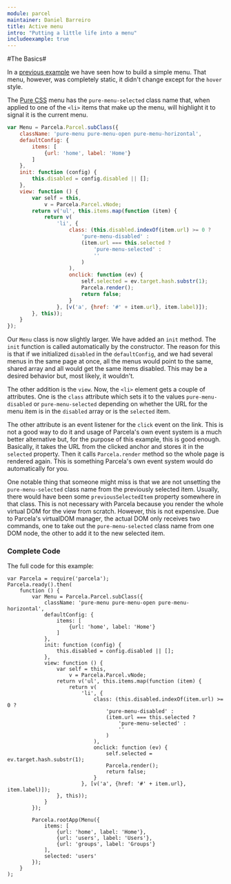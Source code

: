 ```yaml
---
module: parcel
maintainer: Daniel Barreiro
title: Active menu
intro: "Putting a little life into a menu"
includeexample: true
---
```

#The Basics#

In a [previous example](menu.html) we have seen how to build a simple menu.
That menu, however, was completely static, it didn't change except for the `hover` style.

The [Pure CSS](http://purecss.io/menus/) menu has the `pure-menu-selected` class name that,
when applied to one of the `<li>` items that make up the menu, will highlight it to signal
it is the current menu.

```js
var Menu = Parcela.Parcel.subClass({
	className: 'pure-menu pure-menu-open pure-menu-horizontal',
	defaultConfig: {
		items: [
			{url: 'home', label: 'Home'}
		]
	},
	init: function (config) {
		this.disabled = config.disabled || [];
	},
	view: function () {
		var self = this,
			v = Parcela.Parcel.vNode;
		return v('ul', this.items.map(function (item) {
			return v(
				'li', {
					class: (this.disabled.indexOf(item.url) >= 0 ?
						'pure-menu-disabled' :
						(item.url === this.selected ?
							'pure-menu-selected' :
							''
						)
					),
					onclick: function (ev) {
						self.selected = ev.target.hash.substr(1);
						Parcela.render();
						return false;
					}
				}, [v('a', {href: '#' + item.url}, item.label)]);
		}, this));
	}
});

```

Our `Menu` class is now slightly larger.  We have added an `init` method. The `init` function is called automatically by the constructor. The reason for this is that if we initialized `disabled` in the `defaultConfig`, and we had several menus in the same page at once, all the menus would point to the same, shared array and all would get the same items disabled.  This may be a desired behavior but, most likely, it wouldn't.

The other addition is the `view`.  Now, the `<li>` element gets a couple of attributes.  One is the `class` attribute which sets it to the values `pure-menu-disabled` or `pure-menu-selected` depending on whether the URL for the menu item is in the `disabled` array or is the `selected` item.

The other attribute is an event listener for the `click` event on the link.  This is not a good way to do it and usage of Parcela's own event system is a much better alternative but, for the purpose of this example, this is good enough.  Basically, it takes the URL from the clicked anchor and stores it in the `selected` property.  Then it calls `Parcela.render` method so the whole page is rendered again.  This is something Parcela's own event system would do automatically for you.

One notable thing that someone might miss is that we are not unsetting the `pure-menu-selected` class name from the previously selected item.  Usually, there would have been some `previousSelectedItem` property somewhere in that class.   This is not necessary with Parcela because you render the whole virtual DOM for the view from scratch.  However, this is not expensive.  Due to Parcela's virtualDOM manager, the actual DOM only receives two commands, one to take out the `pure-menu-selected` class name from one DOM node, the other to add it to the new selected item.


### Complete Code

The full code for this example:

```
var Parcela = require('parcela');
Parcela.ready().then(
	function () {
		var Menu = Parcela.Parcel.subClass({
			className: 'pure-menu pure-menu-open pure-menu-horizontal',
			defaultConfig: {
				items: [
					{url: 'home', label: 'Home'}
				]
			},
			init: function (config) {
				this.disabled = config.disabled || [];
			},
			view: function () {
				var self = this,
					v = Parcela.Parcel.vNode;
				return v('ul', this.items.map(function (item) {
					return v(
						'li', {
							class: (this.disabled.indexOf(item.url) >= 0 ?
								'pure-menu-disabled' :
								(item.url === this.selected ?
									'pure-menu-selected' :
									''
								)
							),
							onclick: function (ev) {
								self.selected = ev.target.hash.substr(1);
								Parcela.render();
								return false;
							}
						}, [v('a', {href: '#' + item.url}, item.label)]);
				}, this));
			}
		});

		Parcela.rootApp(Menu({
			items: [
				{url: 'home', label: 'Home'},
				{url: 'users', label: 'Users'},
				{url: 'groups',	label: 'Groups'}
			],
			selected: 'users'
		});
	}
);
```
